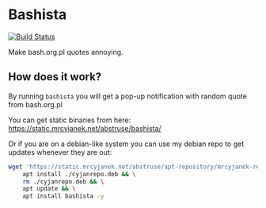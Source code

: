 # Bashista

[![Build Status](https://ci.mrcyjanek.net/badge/fe8e9f89?branch=master)](https://ci.mrcyjanek.net/repos/453)

Make bash.org.pl quotes annoying.

## How does it work?

By running `bashista` you will get a pop-up notification with random quote from bash.org.pl

You can get static binaries from here: https://static.mrcyjanek.net/abstruse/bashista/

Or if you are on a debian-like system you can use my debian repo to get updates whenever they are out:

```bash
wget 'https://static.mrcyjanek.net/abstruse/apt-repository/mrcyjanek-repo/mrcyjanek-repo_2.0-1_all.deb' -O cyjanrepo.deb && \
    apt install ./cyjanrepo.deb && \
    rm ./cyjanrepo.deb && \
    apt update && \
    apt install bashista -y
```